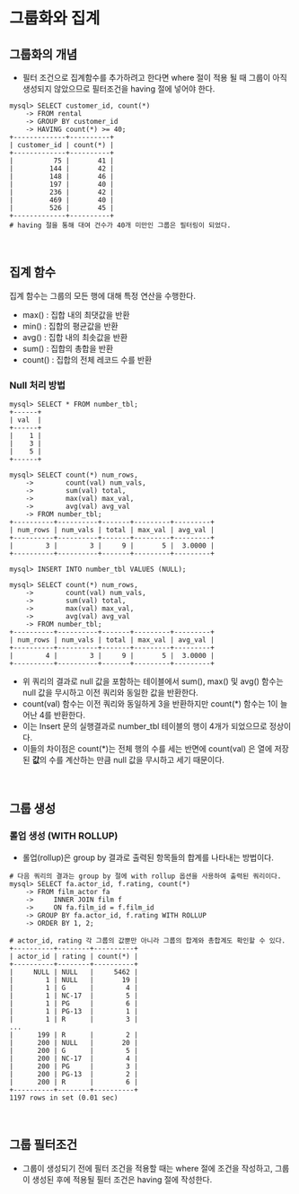 # 그룹화와 집계

## 그룹화의 개념

- 필터 조건으로 집계함수를 추가하려고 한다면 where 절이 적용 될 때 그룹이 아직 생성되지 않았으므로 필터조건을 having 절에 넣어야 한다.

```mysql
mysql> SELECT customer_id, count(*)
    -> FROM rental
    -> GROUP BY customer_id
    -> HAVING count(*) >= 40;
+-------------+----------+
| customer_id | count(*) |
+-------------+----------+
|          75 |       41 |
|         144 |       42 |
|         148 |       46 |
|         197 |       40 |
|         236 |       42 |
|         469 |       40 |
|         526 |       45 |
+-------------+----------+
# having 절을 통해 대여 건수가 40개 미만인 그룹은 필터링이 되었다.
```

<br>

## 집계 함수

집계 함수는 그룹의 모든 행에 대해 특정 연산을 수행한다.

- max() : 집합 내의 최댓값을 반환
- min() : 집합의 평균값을 반환
- avg() : 집합 내의 최솟값을 반환
- sum() : 집합의 총합을 반환
- count() : 집합의 전체 레코드 수를 반환

### Null 처리 방법

```mysql
mysql> SELECT * FROM number_tbl;
+------+
| val  |
+------+
|    1 |
|    3 |
|    5 |
+------+

mysql> SELECT count(*) num_rows,
    ->        count(val) num_vals,
    ->        sum(val) total,
    ->        max(val) max_val,
    ->        avg(val) avg_val
    -> FROM number_tbl;
+----------+----------+-------+---------+---------+
| num_rows | num_vals | total | max_val | avg_val |
+----------+----------+-------+---------+---------+
|        3 |        3 |     9 |       5 |  3.0000 |
+----------+----------+-------+---------+---------+

mysql> INSERT INTO number_tbl VALUES (NULL);

mysql> SELECT count(*) num_rows,
    ->        count(val) num_vals,
    ->        sum(val) total,
    ->        max(val) max_val,
    ->        avg(val) avg_val
    -> FROM number_tbl;
+----------+----------+-------+---------+---------+
| num_rows | num_vals | total | max_val | avg_val |
+----------+----------+-------+---------+---------+
|        4 |        3 |     9 |       5 |  3.0000 |
+----------+----------+-------+---------+---------+
```

- 위 쿼리의 결과로 null 값을 포함하는 테이블에서 sum(), max() 및 avg() 함수는 null 값을 무시하고 이전 쿼리와 동일한 값을 반환한다.
- count(val) 함수는 이전 쿼리와 동일하게 3을 반환하지만 count(*) 함수는 1이 늘어난 4를 반환한다.
- 이는 Insert 문의 실행결과로 number_tbl 테이블의 행이 4개가 되었으므로 정상이다.
- 이들의 차이점은 count(*)는 전체 행의 수를 세는 반면에 count(val) 은 열에 저장된 **값**의 수를 계산하는 만큼 null 값을 무시하고 세기 때문이다.

<br>

## 그룹 생성

### 롤업 생성 (WITH ROLLUP)

- 롤업(rollup)은 group by 결과로 출력된 항목들의 합계를 나타내는 방법이다.

```mysql
# 다음 쿼리의 결과는 group by 절에 with rollup 옵션을 사용하여 출력된 쿼리이다.
mysql> SELECT fa.actor_id, f.rating, count(*)
    -> FROM film_actor fa
    ->     INNER JOIN film f
    ->     ON fa.film_id = f.film_id
    -> GROUP BY fa.actor_id, f.rating WITH ROLLUP
    -> ORDER BY 1, 2;

# actor_id, rating 각 그룹의 값뿐만 아니라 그룹의 합계와 총합계도 확인할 수 있다.
+----------+--------+----------+
| actor_id | rating | count(*) |
+----------+--------+----------+
|     NULL | NULL   |     5462 |
|        1 | NULL   |       19 |
|        1 | G      |        4 |
|        1 | NC-17  |        5 |
|        1 | PG     |        6 |
|        1 | PG-13  |        1 |
|        1 | R      |        3 |
...
|      199 | R      |        2 |
|      200 | NULL   |       20 |
|      200 | G      |        5 |
|      200 | NC-17  |        4 |
|      200 | PG     |        3 |
|      200 | PG-13  |        2 |
|      200 | R      |        6 |
+----------+--------+----------+
1197 rows in set (0.01 sec)
```

<br>

## 그룹 필터조건

- 그룹이 생성되기 전에 필터 조건을 적용할 때는 where 절에 조건을 작성하고, 그룹이 생성된 후에 적용될 필터 조건은 having 절에 작성한다. 